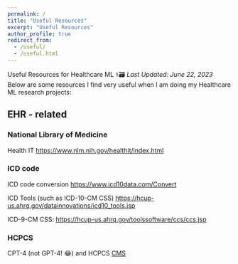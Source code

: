 ```yaml
---
permalink: /
title: "Useful Resources"
excerpt: "Useful Resources"
author_profile: true
redirect_from: 
  - /useful/
  - /useful.html
---
```

Useful Resources for Healthcare ML ⚕️🗃
*Last Updated: June 22, 2023* \
Below are some resources I find very useful when I am doing my Healthcare ML research projects:

EHR - related 
---
### National Library of Medicine
Health IT https://www.nlm.nih.gov/healthit/index.html

### ICD code

ICD code conversion
https://www.icd10data.com/Convert


ICD Tools (such as ICD-10-CM CSS)
https://hcup-us.ahrq.gov/datainnovations/icd10_tools.jsp

ICD-9-CM CSS:
https://hcup-us.ahrq.gov/toolssoftware/ccs/ccs.jsp

### HCPCS

CPT-4 (not GPT-4! 😂) and HCPCS
[CMS](https://www.cms.gov/medicare/coding/medhcpcsgeninfo/hcpcs_coding_questions#:~:text=The%20CPT%2D4%20is%20a,and%20other%20health%20care%20professionals.)


